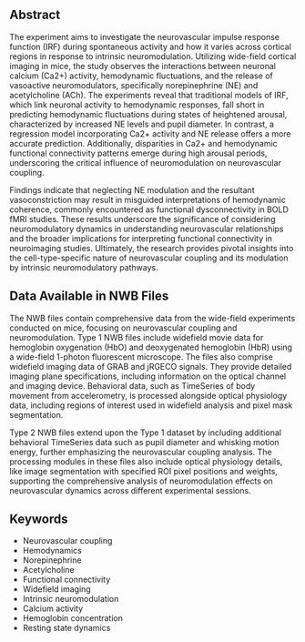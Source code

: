 ## Abstract

The experiment aims to investigate the neurovascular impulse response function (IRF) during spontaneous activity and how it varies across cortical regions in response to intrinsic neuromodulation. Utilizing wide-field cortical imaging in mice, the study observes the interactions between neuronal calcium (Ca2+) activity, hemodynamic fluctuations, and the release of vasoactive neuromodulators, specifically norepinephrine (NE) and acetylcholine (ACh). The experiments reveal that traditional models of IRF, which link neuronal activity to hemodynamic responses, fall short in predicting hemodynamic fluctuations during states of heightened arousal, characterized by increased NE levels and pupil diameter. In contrast, a regression model incorporating Ca2+ activity and NE release offers a more accurate prediction. Additionally, disparities in Ca2+ and hemodynamic functional connectivity patterns emerge during high arousal periods, underscoring the critical influence of neuromodulation on neurovascular coupling.

Findings indicate that neglecting NE modulation and the resultant vasoconstriction may result in misguided interpretations of hemodynamic coherence, commonly encountered as functional dysconnectivity in BOLD fMRI studies. These results underscore the significance of considering neuromodulatory dynamics in understanding neurovascular relationships and the broader implications for interpreting functional connectivity in neuroimaging studies. Ultimately, the research provides pivotal insights into the cell-type-specific nature of neurovascular coupling and its modulation by intrinsic neuromodulatory pathways.

## Data Available in NWB Files

The NWB files contain comprehensive data from the wide-field experiments conducted on mice, focusing on neurovascular coupling and neuromodulation. Type 1 NWB files include widefield movie data for hemoglobin oxygenation (HbO) and deoxygenated hemoglobin (HbR) using a wide-field 1-photon fluorescent microscope. The files also comprise widefield imaging data of GRAB and jRGECO signals. They provide detailed imaging plane specifications, including information on the optical channel and imaging device. Behavioral data, such as TimeSeries of body movement from accelerometry, is processed alongside optical physiology data, including regions of interest used in widefield analysis and pixel mask segmentation.

Type 2 NWB files extend upon the Type 1 dataset by including additional behavioral TimeSeries data such as pupil diameter and whisking motion energy, further emphasizing the neurovascular coupling analysis. The processing modules in these files also include optical physiology details, like image segmentation with specified ROI pixel positions and weights, supporting the comprehensive analysis of neuromodulation effects on neurovascular dynamics across different experimental sessions.

## Keywords

- Neurovascular coupling
- Hemodynamics
- Norepinephrine
- Acetylcholine
- Functional connectivity
- Widefield imaging
- Intrinsic neuromodulation
- Calcium activity
- Hemoglobin concentration
- Resting state dynamics
